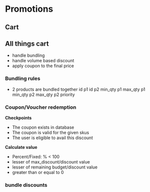 # Promotions

## Cart
## All things cart
* handle bundling
* handle volume based discount
* apply coupon to the final price


### Bundling rules
* 2 products are bundled together
id p1
id p2
min_qty p1
max_qty p1
min_qty p2
max_qty p2
priority

### Coupon/Voucher redemption

**Checkpoints**
* The coupon exists in database
* The coupon is valid for the given skus
* The user is eligible to avail this discount

**Calculate value**
* Percent/Fixed: % < 100
* lesser of max_discount/discount value
* lesser of remaining budget/discount value
* greater than or equal to 0


### bundle discounts

